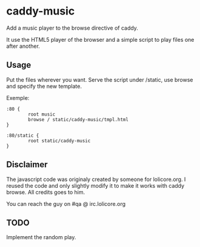 # caddy-music

Add a music player to the browse directive of caddy.

It use the HTML5 player of the browser and a simple script to 
play files one after another.

## Usage

Put the files wherever you want.
Serve the script under /static, use browse and specify the new template.

Exemple:

```Caddyfile
:80 {
        root music
        browse / static/caddy-music/tmpl.html
}

:80/static {
        root static/caddy-music
}
```

## Disclaimer

The javascript code was originaly created by someone for lolicore.org.
I reused the code and only slightly modify it to make it works with caddy browse.
All credits goes to him.

You can reach the guy on #qa @ irc.lolicore.org

## TODO

Implement the random play.